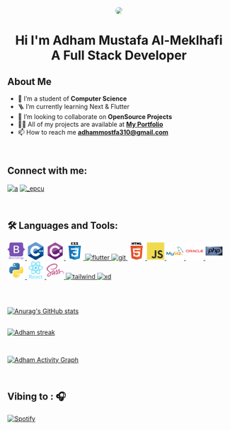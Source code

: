 <p align="center">
<a href="#"><img style="border-radius: 30px;"  width="65%" src="https://media.giphy.com/media/xUA7bdpLxQhsSQdyog/giphy.gif"/></a>
</p>
<h1 align="center">Hi  I'm Adham Mustafa Al-Meklhafi <br /> A Full Stack Developer </h1>


## About Me

- 🌱 I’m a student of **Computer Science**
- 🪜 I’m currently learning Next & Flutter
- 👯 I’m looking to collaborate on **OpenSource Projects**
- 👨‍💻 All of my projects are available at **[My Portfolio](#)**
- 📫 How to reach me **adhammostfa310@gmail.com**

<br />

## Connect with me:
<p align="left">
<a href="https://fb.com/a" target="blank"><img align="center" src="https://raw.githubusercontent.com/rahuldkjain/github-profile-readme-generator/master/src/images/icons/Social/facebook.svg" alt="a" height="30" width="40" /></a>
<a href="https://instagram.com/_epcu" target="blank"><img align="center" src="https://raw.githubusercontent.com/rahuldkjain/github-profile-readme-generator/master/src/images/icons/Social/instagram.svg" alt="_epcu" height="30" width="40" /></a>
</p>

<br />

## 🛠  Languages and Tools:
<p align="left"> <a href="https://getbootstrap.com" target="_blank" rel="noreferrer"> <img src="https://raw.githubusercontent.com/devicons/devicon/master/icons/bootstrap/bootstrap-plain-wordmark.svg" alt="bootstrap" width="40" height="40"/> </a> <img src="https://raw.githubusercontent.com/devicons/devicon/master/icons/cplusplus/cplusplus-original.svg" alt="cplusplus" width="40" height="40"/> </a> <a href="https://www.w3schools.com/cs/" target="_blank" rel="noreferrer"> <img src="https://raw.githubusercontent.com/devicons/devicon/master/icons/csharp/csharp-original.svg" alt="csharp" width="40" height="40"/> </a> <a href="https://www.w3schools.com/css/" target="_blank" rel="noreferrer"> <img src="https://raw.githubusercontent.com/devicons/devicon/master/icons/css3/css3-original-wordmark.svg" alt="css3" width="40" height="40"/> </a> <a href="https://flutter.dev" target="_blank" rel="noreferrer"> <img src="https://www.vectorlogo.zone/logos/flutterio/flutterio-icon.svg" alt="flutter" width="40" height="40"/> </a> <a href="https://git-scm.com/" target="_blank" rel="noreferrer"> <img src="https://www.vectorlogo.zone/logos/git-scm/git-scm-icon.svg" alt="git" width="40" height="40"/> </a> <a href="https://www.w3.org/html/" target="_blank" rel="noreferrer"> <img src="https://raw.githubusercontent.com/devicons/devicon/master/icons/html5/html5-original-wordmark.svg" alt="html5" width="40" height="40"/> </a> <a href="https://developer.mozilla.org/en-US/docs/Web/JavaScript" target="_blank" rel="noreferrer"> <img src="https://raw.githubusercontent.com/devicons/devicon/master/icons/javascript/javascript-original.svg" alt="javascript" width="40" height="40"/> </a> <a href="https://www.mysql.com/" target="_blank" rel="noreferrer"> <img src="https://raw.githubusercontent.com/devicons/devicon/master/icons/mysql/mysql-original-wordmark.svg" alt="mysql" width="40" height="40"/> </a> <a href="https://www.oracle.com/" target="_blank" rel="noreferrer"> <img src="https://raw.githubusercontent.com/devicons/devicon/master/icons/oracle/oracle-original.svg" alt="oracle" width="40" height="40"/> </a> <a href="https://www.php.net" target="_blank" rel="noreferrer"> <img src="https://raw.githubusercontent.com/devicons/devicon/master/icons/php/php-original.svg" alt="php" width="40" height="40"/> </a> <a href="https://www.python.org" target="_blank" rel="noreferrer"> <img src="https://raw.githubusercontent.com/devicons/devicon/master/icons/python/python-original.svg" alt="python" width="40" height="40"/> </a> <a href="https://reactjs.org/" target="_blank" rel="noreferrer"> <img src="https://raw.githubusercontent.com/devicons/devicon/master/icons/react/react-original-wordmark.svg" alt="react" width="40" height="40"/> </a> <a href="https://sass-lang.com" target="_blank" rel="noreferrer"> <img src="https://raw.githubusercontent.com/devicons/devicon/master/icons/sass/sass-original.svg" alt="sass" width="40" height="40"/> </a> <a href="https://tailwindcss.com/" target="_blank" rel="noreferrer"> <img src="https://www.vectorlogo.zone/logos/tailwindcss/tailwindcss-icon.svg" alt="tailwind" width="40" height="40"/> </a> <a href="https://www.adobe.com/products/xd.html" target="_blank" rel="noreferrer"> <img src="https://cdn.worldvectorlogo.com/logos/adobe-xd.svg" alt="xd" width="40" height="40"/> </a> </p>

<br />

## 

[![Anurag's GitHub stats](https://github-readme-stats.vercel.app/api?username=AdhamALmeklhafi&show_icons=true&theme=tokyonight&hide_border=true&bg_color=060A0CD0)](https://github.com/AdhamALmeklhafi)
<br/>
<br/>

<p align="left">
    <a href="#">
        <img  alt="Adham streak" src="https://github-readme-streak-stats.herokuapp.com/?user=AdhamALmeklhafi&theme=tokyonight&hide_border=true&stroke=0000&background=060A0CD0"/>
    </a>
</p>

<br/>

<a href="https://github.com/AdhamALmeklhafi/github-readme-activity-graph"><img alt="Adham Activity Graph" src="https://activity-graph.herokuapp.com/graph?username=AdhamALmeklhafi&theme=tokyonight&bg_color=060A0CD0&color=5BCDEC&line=5BCDEC&point=FFFFFF&hide_border=true" /></a>

<div width="50">
<br>
    
## Vibing  to : 🎧 </strong></p>

[![Spotify](https://spotify-readme.sp-xd.vercel.app/api/spotify)](https://open.spotify.com/user/somnathpaul)

</div>
